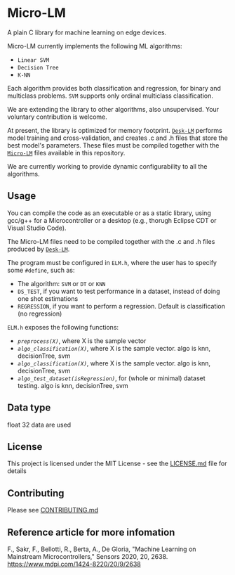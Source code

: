 # Micro-LM
A plain C library for machine learning on edge devices.

Micro-LM currently implements the following ML algorithms:

- `Linear SVM`
- `Decision Tree`
- `K-NN`

Each algorithm provides both classification and regression, for binary and multiclass problems. `SVM` supports only ordinal multiclass classification.

We are extending the library to other algorithms, also unsupervised. Your voluntary contribution is welcome.

At present, the library is optimized for memory footprint. [`Desk-LM`](https://github.com/Edge-Learning-Machine/Desk-LM) performs model training and cross-validation, and creates .c and .h files that store the best model's parameters. These files must be compiled together with the [`Micro-LM`](https://github.com/Edge-Learning-Machine/Micro-LM) files available in this repository.

We are currently working to provide dynamic configurability to all the algorithms.

## Usage

You can compile the code as an executable or as a static library, using gcc/g++ for a Microcontroller or a desktop (e.g., thorugh Eclipse CDT or Visual Studio Code).

The Micro-LM files need to be compiled together with the .c and .h files produced by [`Desk-LM`](https://github.com/Edge-Learning-Machine/Desk-LM).

The program must be configured in `ELM.h`, where the user has to specify some `#define`, such as:
- The algorithm: `SVM` or `DT` or `KNN`
- `DS_TEST`, if you want to test performance in a dataset, instead of doing one shot estimations
- `REGRESSION`, if you want to perform a regression. Default is classification (no regression)

`ELM.h` exposes the following functions:
- *`preprocess(X)`*, where X is the sample vector
- *`algo_classification(X)`*, where X is the sample vector. algo is knn, decisionTree, svm
- *`algo_classification(X)`*, where X is the sample vector. algo is knn, decisionTree, svm
- *`algo_test_dataset(isRegression)`*, for (whole or minimal) dataset testing. algo is knn, decisionTree, svm

## Data type
float 32 data are used


## License
This project is licensed under the MIT License - see the [LICENSE.md](https://github.com/Edge-Learning-Machine/Micro-LM/LICENSE.md) file for details

## Contributing
Please see [CONTRIBUTING.md](https://github.com/Edge-Learning-Machine/Desk-LM/docs/CONTRIBUTING.md)

## Reference article for more infomation
F., Sakr, F., Bellotti, R., Berta, A., De Gloria, "Machine Learning on Mainstream Microcontrollers," Sensors 2020, 20, 2638.
https://www.mdpi.com/1424-8220/20/9/2638

